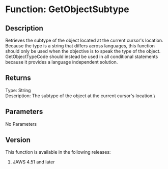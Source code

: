 # Function: GetObjectSubtype

## Description

Retrieves the subtype of the object located at the current cursor\'s
location. Because the type is a string that differs across languages,
this function should only be used when the objective is to speak the
type of the object. GetObjectTypeCode should instead be used in all
conditional statements because it provides a language independent
solution.

## Returns

Type: String\
Description: The subtype of the object at the current cursor\'s
location.\

## Parameters

No Parameters

## Version

This function is available in the following releases:

1.  JAWS 4.51 and later
